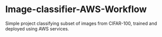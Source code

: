 # Image-classifier-AWS-Workflow
Simple project classifying subset of images from CIFAR-100, trained and deployed using AWS services.
